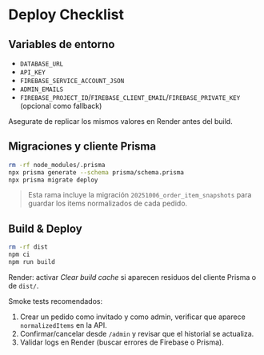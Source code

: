 # Deploy Checklist

## Variables de entorno

- `DATABASE_URL`
- `API_KEY`
- `FIREBASE_SERVICE_ACCOUNT_JSON`
- `ADMIN_EMAILS`
- `FIREBASE_PROJECT_ID`/`FIREBASE_CLIENT_EMAIL`/`FIREBASE_PRIVATE_KEY` (opcional como fallback)

Asegurate de replicar los mismos valores en Render antes del build.

## Migraciones y cliente Prisma

```bash
rm -rf node_modules/.prisma
npx prisma generate --schema prisma/schema.prisma
npx prisma migrate deploy
```

> Esta rama incluye la migración `20251006_order_item_snapshots` para guardar los items normalizados de cada pedido.

## Build & Deploy

```bash
rm -rf dist
npm ci
npm run build
```

Render: activar *Clear build cache* si aparecen residuos del cliente Prisma o de `dist/`.

Smoke tests recomendados:

1. Crear un pedido como invitado y como admin, verificar que aparece `normalizedItems` en la API.
2. Confirmar/cancelar desde `/admin` y revisar que el historial se actualiza.
3. Validar logs en Render (buscar errores de Firebase o Prisma).
